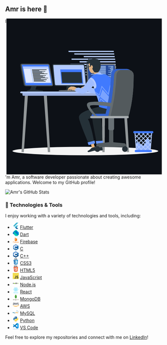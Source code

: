 ## Amr is here 👋

<p><img align="right" src="https://github.com/AmrSabbagh35/AmrSabbagh35/blob/main/animation_500_kxa883sd.gif" alt="amr-sab" /></p>

I'm Amr, a software developer passionate about creating awesome applications. Welcome to my GitHub profile!

![Amr's GitHub Stats](https://github-readme-stats.vercel.app/api?username=AmrSabbagh35&show_icons=true&theme=dark)

### 🔧 Technologies & Tools

I enjoy working with a variety of technologies and tools, including:

- <img src="https://raw.githubusercontent.com/devicons/devicon/master/icons/flutter/flutter-original.svg" alt="Flutter" width="20" height="20" /> [Flutter](https://flutter.io)
- <img src="https://raw.githubusercontent.com/devicons/devicon/master/icons/dart/dart-original.svg" alt="Dart" width="20" height="20" /> [Dart](https://dart.io)
- <img src="https://raw.githubusercontent.com/devicons/devicon/master/icons/firebase/firebase-plain-wordmark.svg" alt="Firebase" width="20" height="20" /> [Firebase](https://firebase.com)
- <img src="https://raw.githubusercontent.com/devicons/devicon/master/icons/c/c-original.svg" alt="C" width="20" height="20" /> [C](https://www.cprogramming.com/)
- <img src="https://raw.githubusercontent.com/devicons/devicon/master/icons/cplusplus/cplusplus-original.svg" alt="C++" width="20" height="20" /> [C++](https://www.w3schools.com/cpp/)
- <img src="https://raw.githubusercontent.com/devicons/devicon/master/icons/css3/css3-original-wordmark.svg" alt="CSS3" width="20" height="20" /> [CSS3](https://www.w3schools.com/css/)
- <img src="https://raw.githubusercontent.com/devicons/devicon/master/icons/html5/html5-original-wordmark.svg" alt="HTML5" width="20" height="20" /> [HTML5](https://www.w3.org/html/)
- <img src="https://raw.githubusercontent.com/devicons/devicon/master/icons/javascript/javascript-original.svg" alt="JavaScript" width="20" height="20" /> [JavaScript](https://developer.mozilla.org/en-US/docs/Web/JavaScript)
- <img src="https://raw.githubusercontent.com/devicons/devicon/master/icons/nodejs/nodejs-original-wordmark.svg" alt="Node.js" width="20" height="20" /> [Node.js](https://nodejs.org)
- <img src="https://raw.githubusercontent.com/devicons/devicon/master/icons/react/react-original-wordmark.svg" alt="React" width="20" height="20" /> [React](https://reactjs.org/)
- <img src="https://raw.githubusercontent.com/devicons/devicon/master/icons/mongodb/mongodb-original-wordmark.svg" alt="MongoDB" width="20" height="20" /> [MongoDB](https://www.mongodb.com/)
- <img src="https://raw.githubusercontent.com/devicons/devicon/master/icons/amazonwebservices/amazonwebservices-original-wordmark.svg" alt="AWS" width="20" height="20" /> [AWS](https://aws.amazon.com)
- <img src="https://raw.githubusercontent.com/devicons/devicon/master/icons/mysql/mysql-original-wordmark.svg" alt="MySQL" width="20" height="20" /> [MySQL](https://www.mysql.com/)
- <img src="https://raw.githubusercontent.com/devicons/devicon/master/icons/python/python-original.svg" alt="Python" width="20" height="20" /> [Python](https://www.python.org)
- <img src="https://raw.githubusercontent.com/devicons/devicon/master/icons/vscode/vscode-original-wordmark.svg" alt="VS Code" width="20" height="20" /> [VS Code](https://code.visualstudio.com/)

Feel free to explore my repositories and connect with me on [LinkedIn](https://www.linkedin.com/in/amrsabbagh/)!

